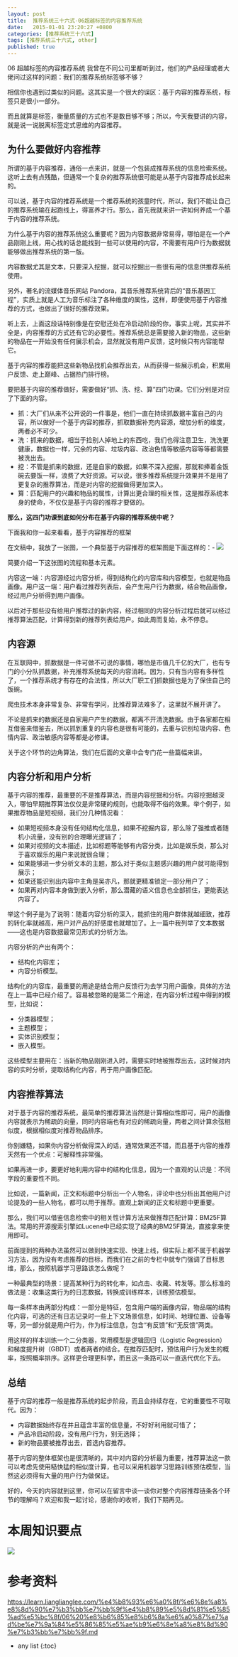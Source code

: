 ```yaml
---
layout: post
title:  推荐系统三十六式-06超越标签的内容推荐系统
date:   2015-01-01 23:20:27 +0800
categories: [推荐系统三十六式]
tags: [推荐系统三十六式, other]
published: true
---
```




06 超越标签的内容推荐系统
我曾在不同公司里都听到过，他们的产品经理或者大佬问过这样的问题：我们的推荐系统标签够不够？

相信你也遇到过类似的问题。这其实是一个很大的误区：基于内容的推荐系统，标签只是很小一部分。

而且就算是标签，衡量质量的方式也不是数目够不够；所以，今天我要讲的内容，就是说一说脱离标签定式思维的内容推荐。

## 为什么要做好内容推荐

所谓的基于内容推荐，通俗一点来讲，就是一个包装成推荐系统的信息检索系统。这听上去有点残酷，但通常一个复杂的推荐系统很可能是从基于内容推荐成长起来的。

可以说，基于内容的推荐系统是一个推荐系统的孩童时代，所以，我们不能让自己的推荐系统输在起跑线上，得富养才行。那么，首先我就来讲一讲如何养成一个基于内容的推荐系统。

为什么基于内容的推荐系统这么重要呢？因为内容数据非常易得，哪怕是在一个产品刚刚上线，用心找的话总能找到一些可以使用的内容，不需要有用户行为数据就能够做出推荐系统的第一版。

内容数据尤其是文本，只要深入挖掘，就可以挖掘出一些很有用的信息供推荐系统使用。

另外，著名的流媒体音乐网站 Pandora，其音乐推荐系统背后的“音乐基因工程”，实质上就是人工为音乐标注了各种维度的属性，这样，即便使用基于内容推荐的方式，也做出了很好的推荐效果。

听上去，上面这段话特别像是在安慰还处在冷启动阶段的你，事实上呢，其实并不全是，内容推荐的方式还有它的必要性。推荐系统总是需要接入新的物品，这些新的物品在一开始没有任何展示机会，显然就没有用户反馈，这时候只有内容能帮它。

基于内容的推荐能把这些新物品找机会推荐出去，从而获得一些展示机会，积累用户反馈、走上巅峰、占据热门排行榜。

要把基于内容的推荐做好，需要做好“抓、洗、挖、算”四门功课。它们分别是对应了下面的内容。

* 抓：大厂们从来不公开说的一件事是，他们一直在持续抓数据丰富自己的内容，所以做好一个基于内容的推荐，抓取数据补充内容源，增加分析的维度，两者必不可少。
* 洗：抓来的数据，相当于捡别人掉地上的东西吃，我们也得注意卫生，洗洗更健康，数据也一样，冗余的内容、垃圾内容、政治色情等敏感内容等等都需要被洗出去。
* 挖：不管是抓来的数据，还是自家的数据，如果不深入挖掘，那就和捧着金饭碗去要饭一样，浪费了大好资源。可以说，很多推荐系统提升效果并不是用了更复杂的推荐算法，而是对内容的挖掘做得更加深入。
* 算：匹配用户的兴趣和物品的属性，计算出更合理的相关性，这是推荐系统本身的使命，不仅仅是基于内容的推荐才要做的。

**那么，这四门功课到底如何分布在基于内容的推荐系统中呢？**

下面我和你一起来看看，基于内容推荐的框架

在文稿中，我放了一张图，一个典型基于内容推荐的框架图是下面这样的：- ![](https://learn.lianglianglee.com/%e4%b8%93%e6%a0%8f/%e6%8e%a8%e8%8d%90%e7%b3%bb%e7%bb%9f%e4%b8%89%e5%8d%81%e5%85%ad%e5%bc%8f/assets/c4b73865fed32f9f95a1b56802827dd8.png)

简要介绍一下这张图的流程和基本元素。

内容这一端：内容源经过内容分析，得到结构化的内容库和内容模型，也就是物品画像。用户这一端：用户看过推荐列表后，会产生用户行为数据，结合物品画像，经过用户分析得到用户画像。

以后对于那些没有给用户推荐过的新内容，经过相同的内容分析过程后就可以经过推荐算法匹配，计算得到新的推荐列表给用户。如此周而复始，永不停息。

## 内容源

在互联网中，抓数据是一件可做不可说的事情，哪怕是市值几千亿的大厂，也有专门的小分队抓数据，补充推荐系统每天的内容消耗。因为，只有当内容有多样性了，一个推荐系统才有存在的合法性，所以大厂职工们抓数据也是为了保住自己的饭碗。

爬虫技术本身非常复杂、非常有学问，比推荐算法难多了，这里就不展开讲了。

不论是抓来的数据还是自家用户产生的数据，都离不开清洗数据。由于各家都在相互借鉴来借鉴去，所以抓到重复的内容也是很有可能的，去重与识别垃圾内容、色情内容、政治敏感内容等都是必修课。

关于这个环节的边角算法，我们在后面的文章中会专门花一些篇幅来讲。

## 内容分析和用户分析

基于内容的推荐，最重要的不是推荐算法，而是内容挖掘和分析。内容挖掘越深入，哪怕早期推荐算法仅仅是非常硬的规则，也能取得不俗的效果。举个例子，如果推荐物品是短视频，我们分几种情况看：

* 如果短视频本身没有任何结构化信息，如果不挖掘内容，那么除了强推或者随机小流量，没有别的合理曝光逻辑了；
* 如果对视频的文本描述，比如标题等能够有内容分类，比如是娱乐类，那么对于喜欢娱乐的用户来说就很合理；
* 如果能够进一步分析文本的主题，那么对于类似主题感兴趣的用户就可能得到展示；
* 如果还能识别出内容中主角是吴亦凡，那就更精准锁定一部分用户了；
* 如果再对内容本身做到嵌入分析，那么潜藏的语义信息也全部抓住，更能表达内容了。

举这个例子是为了说明：随着内容分析的深入，能抓住的用户群体就越细致，推荐的转化率就越高，用户对产品的好感度也就增加了。上一篇中我列举了文本数据——这也是内容数据最常见形式的分析方法。

内容分析的产出有两个：

* 结构化内容库；
* 内容分析模型。

结构化的内容库，最重要的用途是结合用户反馈行为去学习用户画像，具体的方法在上一篇中已经介绍了。容易被忽略的是第二个用途，在内容分析过程中得到的模型，比如说：

* 分类器模型；
* 主题模型；
* 实体识别模型；
* 嵌入模型。

这些模型主要用在：当新的物品刚刚进入时，需要实时地被推荐出去，这时候对内容的实时分析，提取结构化内容，再于用户画像匹配。

## 内容推荐算法

对于基于内容的推荐系统，最简单的推荐算法当然是计算相似性即可，用户的画像内容就表示为稀疏的向量，同时内容端也有对应的稀疏向量，两者之间计算余弦相似度，根据相似度对推荐物品排序。

你别嫌糙，如果你内容分析做得深入的话，通常效果还不错，而且基于内容的推荐天然有一个优点：可解释性非常强。

如果再进一步，要更好地利用内容中的结构化信息，因为一个直观的认识是：不同字段的重要性不同。

比如说，一篇新闻，正文和标题中分析出一个人物名，评论中也分析出其他用户讨论提及的一些人物名，都可以用于推荐。直观上新闻的正文和标题中更重要。

那么，我们可以借鉴信息检索中的相关性计算方法来做推荐匹配计算：BM25F算法。常用的开源搜索引擎如Lucene中已经实现了经典的BM25F算法，直接拿来使用即可。

前面提到的两种办法虽然可以做到快速实现、快速上线，但实际上都不属于机器学习方法，因为没有考虑推荐的目标，而我们在之前的专栏中就专门强调了目标思维，那么，按照机器学习思路该怎么做呢？

一种最典型的场景：提高某种行为的转化率，如点击、收藏、转发等。那么标准的做法是：收集这类行为的日志数据，转换成训练样本，训练预估模型。

每一条样本由两部分构成：一部分是特征，包含用户端的画像内容，物品端的结构化内容，可选的还有日志记录时一些上下文场景信息，如时间、地理位置、设备等等，另一部分就是用户行为，作为标注信息，包含“有反馈”和“无反馈”两类。

用这样的样本训练一个二分类器，常用模型是逻辑回归（Logistic Regression）和梯度提升树（GBDT）或者两者的结合。在推荐匹配时，预估用户行为发生的概率，按照概率排序。这样更合理更科学，而且这一条路可以一直迭代优化下去。

## 总结

基于内容的推荐一般是推荐系统的起步阶段，而且会持续存在，它的重要性不可取代。因为：

* 内容数据始终存在并且蕴含丰富的信息量，不好好利用就可惜了；
* 产品冷启动阶段，没有用户行为，别无选择；
* 新的物品要被推荐出去，首选内容推荐。

基于内容的整体框架也是很清晰的，其中对内容的分析最为重要，推荐算法这一款可以考虑先使用糙快猛的相似度计算，也可以采用机器学习思路训练预估模型，当然这必须得有大量的用户行为做保证。

好的，今天的内容就到这里，你可以在留言中谈一谈你对整个内容推荐链条各个环节的理解吗？欢迎和我一起讨论，感谢你的收听，我们下期再见。

# 本周知识要点

![](https://learn.lianglianglee.com/%e4%b8%93%e6%a0%8f/%e6%8e%a8%e8%8d%90%e7%b3%bb%e7%bb%9f%e4%b8%89%e5%8d%81%e5%85%ad%e5%bc%8f/assets/4691f5de66ed4778449e0498bca8a5ef.jpg)




# 参考资料

https://learn.lianglianglee.com/%e4%b8%93%e6%a0%8f/%e6%8e%a8%e8%8d%90%e7%b3%bb%e7%bb%9f%e4%b8%89%e5%8d%81%e5%85%ad%e5%bc%8f/06%20%e8%b6%85%e8%b6%8a%e6%a0%87%e7%ad%be%e7%9a%84%e5%86%85%e5%ae%b9%e6%8e%a8%e8%8d%90%e7%b3%bb%e7%bb%9f.md

* any list
{:toc}
